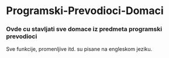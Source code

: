 # Programski-Prevodioci-Domaci

### Ovde cu stavljati sve domace iz predmeta programski prevodioci
Sve funkcije, promenljive itd. su pisane na engleskom jeziku.